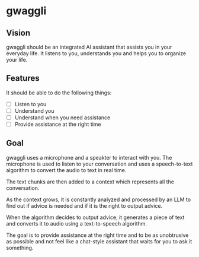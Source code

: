 # gwaggli

## Vision

gwaggli should be an integrated AI assistant that assists you in your everyday life.
It listens to you, understands you and helps you to organize your life.

## Features

It should be able to do the following things:
- [ ] Listen to you
- [ ] Understand you
- [ ] Understand when you need assistance
- [ ] Provide assistance at the right time

## Goal

gwaggli uses a microphone and a speakter to interact with you. The microphone is used to listen to your conversation and uses a speech-to-text algorithm to convert the audio to text in real time.

The text chunks are then added to a context which represents all the conversation. 

As the context grows, it is constantly analyzed and processed by an LLM to find out if advice is needed and if it is the right to output advice.

When the algorithm decides to output advice, it generates a piece of text and converts it to audio using a text-to-speech algorithm.

The goal is to provide assistance at the right time and to be as unobtrusive as possible and not feel like a chat-style assistant that waits for you to ask it something.

